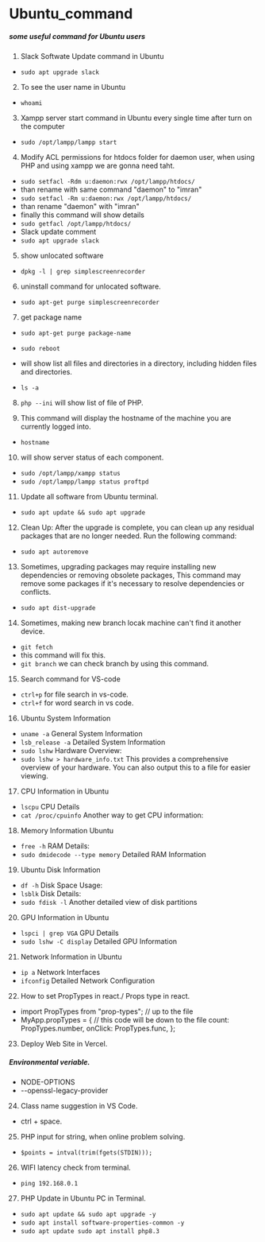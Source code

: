 # Ubuntu_command

##### some useful command for Ubuntu users

1. Slack Softwate Update command in Ubuntu

- `sudo apt upgrade slack`

2. To see the user name in Ubuntu

- `whoami`

3. Xampp server start command in Ubuntu every single time after turn on the
   computer

- `sudo /opt/lampp/lampp start`

4. Modify ACL permissions for htdocs folder for daemon user, when using PHP and
   using xampp we are gonna need taht.

- `sudo setfacl -Rdm u:daemon:rwx /opt/lampp/htdocs/`
- than rename with same command "daemon" to "imran"
- `sudo setfacl -Rm u:daemon:rwx /opt/lampp/htdocs/`
- than rename "daemon" with "imran"
- finally this command will show details
- `sudo getfacl /opt/lampp/htdocs/`
- Slack update comment
- `sudo apt upgrade slack`

5. show unlocated software

- `dpkg -l | grep simplescreenrecorder`

6. uninstall command for unlocated software.

- `sudo apt-get purge simplescreenrecorder`

7. get package name

- `sudo apt-get purge package-name`
- `sudo reboot`

- will show list all files and directories in a directory, including hidden
  files and directories.
- `ls -a`

8. `php --ini` will show list of file of PHP.

9. This command will display the hostname of the machine you are currently
   logged into.

- `hostname`

10. will show server status of each component.

- `sudo /opt/lampp/xampp status`
- `sudo /opt/lampp/lampp status proftpd`

11. Update all software from Ubuntu terminal.

- `sudo apt update && sudo apt upgrade`

12. Clean Up: After the upgrade is complete, you can clean up any residual
    packages that are no longer needed. Run the following command:

- `sudo apt autoremove`

13. Sometimes, upgrading packages may require installing new dependencies or
    removing obsolete packages, This command may remove some packages if it's
    necessary to resolve dependencies or conflicts.

- `sudo apt dist-upgrade`

14. Sometimes, making new branch locak machine can't find it another device.

- `git fetch`
- this command will fix this.
- `git branch` we can check branch by using this command.

15. Search command for VS-code

- `ctrl+p` for file search in vs-code.
- `ctrl+f` for word search in vs code.

16. Ubuntu System Information

- `uname -a` General System Information
- `lsb_release -a` Detailed System Information
- `sudo lshw` Hardware Overview:
- `sudo lshw > hardware_info.txt` This provides a comprehensive overview of your hardware. You can also output this to a file for easier viewing.

17. CPU Information in Ubuntu

- `lscpu` CPU Details
- `cat /proc/cpuinfo` Another way to get CPU information:

18. Memory Information Ubuntu

- `free -h` RAM Details:
- `sudo dmidecode --type memory` Detailed RAM Information

19. Ubuntu Disk Information

- `df -h` Disk Space Usage:
- `lsblk` Disk Details:
- `sudo fdisk -l` Another detailed view of disk partitions

20. GPU Information in Ubuntu

- `lspci | grep VGA` GPU Details
- `sudo lshw -C display` Detailed GPU Information

21. Network Information in Ubuntu

- `ip a` Network Interfaces
- `ifconfig` Detailed Network Configuration

22. How to set PropTypes in react./ Props type in react.

- import PropTypes from "prop-types"; // up to the file
- MyApp.propTypes = {
  // this code will be down to the file
  count: PropTypes.number,
  onClick: PropTypes.func,
};

23. Deploy Web Site in Vercel.

##### Environmental veriable.
- NODE-OPTIONS 
- --openssl-legacy-provider

24. Class name suggestion in VS Code.
- ctrl + space.

25. PHP input for string, when online problem solving.
- `$points = intval(trim(fgets(STDIN)));`

26. WIFI latency check from terminal.
- `ping 192.168.0.1`

27. PHP Update in Ubuntu PC in Terminal.
- `sudo apt update && sudo apt upgrade -y`
- `sudo apt install software-properties-common -y`
- `sudo apt update
sudo apt install php8.3`